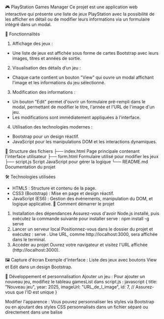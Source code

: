 🎮 PlayStation Games Manager
Ce projet est une application web interactive qui présente une liste de jeux PlayStation avec la possibilité de les afficher en détail ou de modifier leurs informations via un formulaire intégré dans un modal.

📝 Fonctionnalités
1. Affichage des jeux :
- Une liste de jeux est affichée sous forme de cartes Bootstrap avec leurs images, titres et années de sortie.
2. Visualisation des détails d’un jeu :
- Chaque carte contient un bouton "View" qui ouvre un modal affichant l'image et les informations du jeu sélectionné.
3. Modification des informations :
- Un bouton "Edit" permet d'ouvrir un formulaire pré-rempli dans le modal, permettant de modifier le titre, l'année et l'URL de l'image d'un jeu.
- Les modifications sont immédiatement appliquées à l'interface.
4. Utilisation des technologies modernes :
- Bootstrap pour un design réactif.
- JavaScript pour les manipulations DOM et les interactions dynamiques.

📂 Structure des fichiers
├── index.html	Page principale contenant l'interface utilisateur
├── form.html	Formulaire utilisé pour modifier les jeux
├── script.js		Script JavaScript pour gérer la logique
└── README.md	Documentation du projet

🛠️ Technologies utilisées
- HTML5 : Structure et contenu de la page.
- CSS3 (Bootstrap) : Mise en page et design réactif.
- JavaScript (ES6) : Gestion des événements, manipulation du DOM, et logique applicative.
🚀 Comment démarrer le projet
1. Installation des dépendances
Assurez-vous d'avoir Node.js installé, puis exécutez la commande suivante pour installer serve :
npm install -g serve
2. Lancer un serveur local
Positionnez-vous dans le dossier du projet et exécutez :
serve .
Une URL, comme http://localhost:3000, sera affichée dans le terminal.
3. Accéder au projet
Ouvrez votre navigateur et visitez l'URL affichée (http://localhost:3000).

🖼️ Capture d'écran
Exemple d'interface :
Liste des jeux avec boutons View et Edit dans un design Bootstrap.

🧩 Développement et personnalisation
Ajouter un jeu :
Pour ajouter un nouveau jeu, modifiez le tableau gamesList dans script.js :
javascript
{
    title: "Nouveau jeu",
    year: 2025,
    imageUrl: "URL_de_l_image",
    id: 7, // Assurez-vous que l'ID est unique
}

 Modifier l'apparence :
Vous pouvez personnaliser les styles via Bootstrap ou en ajoutant des styles CSS personnalisés dans un fichier séparé ou directement dans une balise <style>.
🛑 Problèmes connus
1. Erreurs de fetch :
Assurez-vous que form.html est dans le même répertoire que index.html. Sinon, mettez à jour l'URL dans le script :
fetch("./chemin/vers/form.html")
 2. Rechargement des boutons :
 Après des modifications, les événements des boutons doivent être réappliqués. Cela est géré automatiquement par la fonction updateGames().

🎉 Crédits
- Développeurs : Daniela & Debora
- Technologies : Bootstrap, JavaScript
